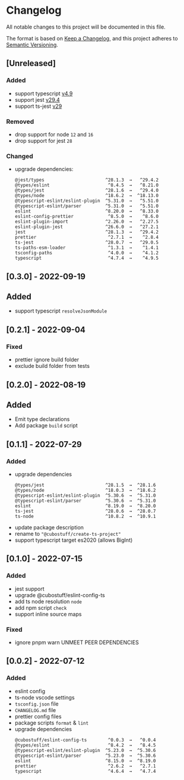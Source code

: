 # Changelog

All notable changes to this project will be documented in this file.

The format is based on [Keep a Changelog](https://keepachangelog.com/en/1.0.0/), and this project
adheres to [Semantic Versioning](https://semver.org/spec/v2.0.0.html).

## [Unreleased]

### Added

-   support typescript
    [v4.9](https://www.typescriptlang.org/docs/handbook/release-notes/typescript-4-9.html)
-   support jest [v29.4](https://github.com/facebook/jest/blob/main/CHANGELOG.md#2942)
-   support ts-jest
    [v29](https://github.com/kulshekhar/ts-jest/blob/main/CHANGELOG.md#2905-2023-01-13)

### Removed

-   drop support for node `12` and `16`
-   drop support for jest `28`

### Changed

-   upgrade dependencies:
    ```
    @jest/types                       ^28.1.3  →   ^29.4.2
    @types/eslint                      ^8.4.5  →   ^8.21.0
    @types/jest                       ^28.1.6  →   ^29.4.0
    @types/node                       ^18.6.2  →  ^18.13.0
    @typescript-eslint/eslint-plugin  ^5.31.0  →   ^5.51.0
    @typescript-eslint/parser         ^5.31.0  →   ^5.51.0
    eslint                            ^8.20.0  →   ^8.33.0
    eslint-config-prettier             ^8.5.0  →    ^8.6.0
    eslint-plugin-import              ^2.26.0  →   ^2.27.5
    eslint-plugin-jest                ^26.6.0  →   ^27.2.1
    jest                              ^28.1.3  →   ^29.4.2
    prettier                           ^2.7.1  →    ^2.8.4
    ts-jest                           ^28.0.7  →   ^29.0.5
    ts-paths-esm-loader                ^1.3.1  →    ^1.4.1
    tsconfig-paths                     ^4.0.0  →    ^4.1.2
    typescript                         ^4.7.4  →    ^4.9.5
    ```

## [0.3.0] - 2022-09-19

## Added

-   support typescript `resolveJsonModule`

## [0.2.1] - 2022-09-04

### Fixed

-   prettier ignore build folder
-   exclude build folder from tests

## [0.2.0] - 2022-08-19

## Added

-   Emit type declarations
-   Add package `build` script

## [0.1.1] - 2022-07-29

### Added

-   upgrade dependencies
    ```
    @types/jest                       ^28.1.5  →  ^28.1.6
    @types/node                       ^18.0.3  →  ^18.6.2
    @typescript-eslint/eslint-plugin  ^5.30.6  →  ^5.31.0
    @typescript-eslint/parser         ^5.30.6  →  ^5.31.0
    eslint                            ^8.19.0  →  ^8.20.0
    ts-jest                           ^28.0.6  →  ^28.0.7
    ts-node                           ^10.8.2  →  ^10.9.1
    ```
-   update package description
-   rename to `"@cubostuff/create-ts-project"`
-   support typescript target es2020 (allows BigInt)

## [0.1.0] - 2022-07-15

### Added

-   jest support
-   upgrade @cubostuff/eslint-config-ts
-   add ts node resolution `node`
-   add npm script `check`
-   support inline source maps

### Fixed

-   ignore pnpm warn UNMEET PEER DEPENDENCIES

## [0.0.2] - 2022-07-12

### Added

-   eslint config
-   ts-node vscode settings
-   `tsconfig.json` file
-   `CHANGELOG.md` file
-   prettier config files
-   package scripts `format` & `lint`
-   upgrade dependencies
    ```
    @cubostuff/eslint-config-ts        ^0.0.3  →   ^0.0.4
    @types/eslint                      ^8.4.2  →   ^8.4.5
    @typescript-eslint/eslint-plugin  ^5.23.0  →  ^5.30.6
    @typescript-eslint/parser         ^5.23.0  →  ^5.30.6
    eslint                            ^8.15.0  →  ^8.19.0
    prettier                           ^2.6.2  →   ^2.7.1
    typescript                         ^4.6.4  →   ^4.7.4
    ```
